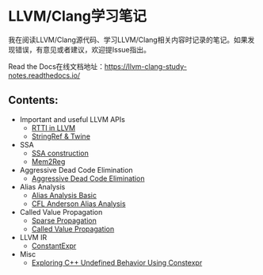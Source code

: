 # LLVM/Clang学习笔记
我在阅读LLVM/Clang源代码、学习LLVM/Clang相关内容时记录的笔记。如果发现错误，有意见或者建议，欢迎提Issue指出。

Read the Docs在线文档地址：https://llvm-clang-study-notes.readthedocs.io/



## Contents:

- Important and useful LLVM APIs
  - [RTTI in LLVM](https://llvm-clang-study-notes.readthedocs.io/en/latest/important-and-useful-llvm-apis/RTTI-in-LLVM.html)
  - [StringRef & Twine](https://llvm-clang-study-notes.readthedocs.io/en/latest/important-and-useful-llvm-apis/StringRef-and-Twine.html)
- SSA
  - [SSA construction](https://llvm-clang-study-notes.readthedocs.io/en/latest/ssa/SSA-Construction.html)
  - [Mem2Reg](https://llvm-clang-study-notes.readthedocs.io/en/latest/ssa/Mem2Reg.html)
- Aggressive Dead Code Elimination
  - [Aggressive Dead Code Elimination](https://llvm-clang-study-notes.readthedocs.io/en/latest/aggressive-dead-code-elimination/ADCE.html)
- Alias Analysis
  - [Alias Analysis Basic](https://llvm-clang-study-notes.readthedocs.io/en/latest/alias-analysis/AliasAnalysis-Basic.html)
  - [CFL Anderson Alias Analysis](https://llvm-clang-study-notes.readthedocs.io/en/latest/alias-analysis/CFL-Anderson-AliasAnalysis.html)
- Called Value Propagation
  - [Sparse Propagation](https://llvm-clang-study-notes.readthedocs.io/en/latest/called-value-propagation/Sparse-Propagation.html)
  - [Called Value Propagation](https://llvm-clang-study-notes.readthedocs.io/en/latest/called-value-propagation/Called-Value-Propagation.html)
- LLVM IR
  - [ConstantExpr](https://llvm-clang-study-notes.readthedocs.io/en/latest/llvm-ir/ConstantExpr.html)
- Misc
  - [Exploring C++ Undefined Behavior Using Constexpr](https://llvm-clang-study-notes.readthedocs.io/en/latest/misc/UB_Constexpr.html)

